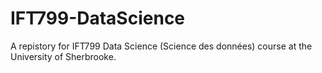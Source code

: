 # IFT799-DataScience
A repistory for IFT799 Data Science (Science des données) course at the University of Sherbrooke.

